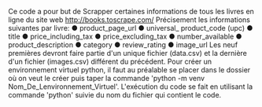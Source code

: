 Ce code a pour but de Scrapper certaines informations de tous les livres en ligne du site web http://books.toscrape.com/
Précisement les informations suivantes par livre:
● product_page_url
● universal_ product_code (upc)
● title
● price_including_tax
● price_excluding_tax
● number_available
● product_description
● category
● review_rating
● image_url
Les neuf premières devront faire partie d'un unique fichier (data.csv) et la dernière d'un fichier (images.csv) différent du précédent. 
Pour créer un environnement virtuel python, il faut au préalable se placer dans le dossier où on veut le créer puis taper la commande 'python -m venv Nom_De_Lenvironnement_Virtuel'. 
L'exécution du code se fait en utilisant la commande 'python' suivie du nom du fichier qui contient le code.
